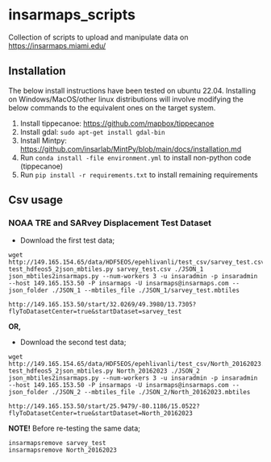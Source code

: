 # insarmaps_scripts

Collection of scripts to upload and manipulate data on https://insarmaps.miami.edu/

## Installation

The below install instructions have been tested on ubuntu 22.04. Installing on Windows/MacOS/other linux distributions will involve modifying the below commands to the equivalent ones on the target system.

1. Install tippecanoe: https://github.com/mapbox/tippecanoe
2. Install gdal: ```sudo apt-get install gdal-bin```
3. Install Mintpy: https://github.com/insarlab/MintPy/blob/main/docs/installation.md
4. Run `conda install -file environment.yml` to install non-python code (tippecanoe)
5. Run `pip install -r requirements.txt` to install remaining requirements

## Csv usage
### NOAA TRE and SARvey Displacement Test Dataset

- Download the first test data;

```
wget http://149.165.154.65/data/HDF5EOS/epehlivanli/test_csv/sarvey_test.csv
test_hdfeos5_2json_mbtiles.py sarvey_test.csv ./JSON_1
json_mbtiles2insarmaps.py --num-workers 3 -u insaradmin -p insaradmin --host 149.165.153.50 -P insarmaps -U insarmaps@insarmaps.com --json_folder ./JSON_1 --mbtiles_file ./JSON_1/sarvey_test.mbtiles

http://149.165.153.50/start/32.0269/49.3980/13.7305?flyToDatasetCenter=true&startDataset=sarvey_test
```
**OR,**

- Download the second test data;

```
wget http://149.165.154.65/data/HDF5EOS/epehlivanli/test_csv/North_20162023.csv
test_hdfeos5_2json_mbtiles.py North_20162023 ./JSON_2
json_mbtiles2insarmaps.py --num-workers 3 -u insaradmin -p insaradmin --host 149.165.153.50 -P insarmaps -U insarmaps@insarmaps.com --json_folder ./JSON_2 --mbtiles_file ./JSON_2/North_20162023.mbtiles

http://149.165.153.50/start/25.9479/-80.1186/15.0522?flyToDatasetCenter=true&startDataset=North_20162023
```

**NOTE!**
Before re-testing the same data;
```
insarmapsremove sarvey_test
insarmapsremove North_20162023
```
